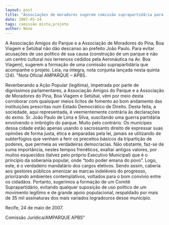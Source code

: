```yaml
---
layout: post
title: "Associações de moradores sugerem comissão suprapartidária para acompanhar projeto"
date: 2007-05-24
tags: comissão mista,projeto
author: None
---
```

A Associa&ccedil;&atilde;o Amigos do Parque e a Associa&ccedil;&atilde;o de Moradores do Pina, Boa Viagem e Set&uacute;bal n&atilde;o d&atilde;o descanso ao prefeito Jo&atilde;o Paulo.
Para evitar acusa&ccedil;&otilde;es de uso pol&iacute;tico de sua causa (constru&ccedil;&atilde;o de um parque e n&atilde;o um centro cultural nos terrenoss cedidos pela Aeron&aacute;utica na Av. Boa Viagem), sugerem a forma&ccedil;&atilde;o de uma comiss&atilde;o suprapartid&aacute;ria que acompanhe o projeto.
Leia, na &iacute;ntegra, nota conjunta lan&ccedil;ada nesta quinta (24).
&quot;Nota Oficial AMPARQUE &ndash; APBS. 

Reverberando a A&ccedil;&atilde;o Popular (leg&iacute;tima), impetrada por parte de dign&iacute;ssimos parlamentares, a Associa&ccedil;&atilde;o Amigos do Parque e a Associa&ccedil;&atilde;o de Moradores do Pina, Boa Viagem e Set&uacute;bal, v&ecirc;m por meio desta corroborar com quaisquer meios l&iacute;citos de fomento ao bom andamento das institui&ccedil;&otilde;es prescritas num Estado Democr&aacute;tico de Direito. 
Desta feita, a sociedade, aqui representada, &eacute; veementemente contr&aacute;ria &agrave;s declara&ccedil;&otilde;es do exmo. Sr. Jo&atilde;o Paulo de Lima e Silva, suscitando uma guerra partid&aacute;ria envolvendo o imbr&oacute;glio do parque. Muito pelo contr&aacute;rio. 
Os mun&iacute;cipes dessa cidade est&atilde;o apenas usando o sacrossanto direito de expressar suas opini&otilde;es de forma justa, &eacute;tica e amparadas pela lei, jamais se utilizando de subterf&uacute;gios que venham a ferir os preceitos b&aacute;sicos da triparti&ccedil;&atilde;o de poderes, que permeia as verdadeiras democracias. 
N&atilde;o obstante, faz-se de suma import&acirc;ncia, nestes tempos fren&eacute;ticos, exaltar antigos valores, por muitos esquecidos (talvez pelo pr&oacute;prio Executivo Municipal) que &eacute; o princ&iacute;pio da soberania popular, onde &ldquo;todo poder emana do povo&rdquo;. Logo, este, &eacute; o verdadeiro mandat&aacute;rio dos cargos eletivos. 
Sendo assim, caberia aos gestores p&uacute;blicos amenizar as marcas indel&eacute;veis do progresso, priorizando ambientes contemplativos, voltados para o bom conv&iacute;vio entre os cidad&atilde;os. 
Portanto, sugerimos a forma&ccedil;&atilde;o de um Comit&ecirc; Suprapartid&aacute;rio, evitando qualquer suposi&ccedil;&atilde;o de uso pol&iacute;tico de um movimento leg&iacute;timo e de grande apoio populacional, respaldado por mais de 35 mil assinaturas dos mais variados logradouros desse munic&iacute;pio. 

Recife, 24 de maio de 2007. 

Comiss&atilde;o Jur&iacute;dica/AMPARQUE APBS&quot;  